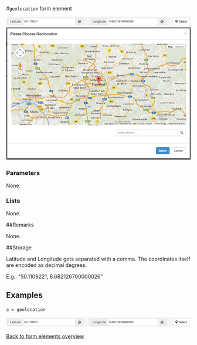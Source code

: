 #`geolocation` form element

![a = geolocation](https://raw.githubusercontent.com/nhagemann/anycontent-cmdl-docs/master/formelement/geolocation.jpg)
![a = geolocation](https://raw.githubusercontent.com/nhagemann/anycontent-cmdl-docs/master/formelement/geolocation_modal.jpg)

### Parameters

None.

### Lists

None.

##Remarks

None.

##Storage

Latitude and Longitude gets separated with a comma. The coordinates itself are encoded as decimal degrees.

E.g.: "50.1109221, 8.682126700000026"


## Examples

`a = geolocation`

![a = geolocation](https://raw.githubusercontent.com/nhagemann/anycontent-cmdl-docs/master/formelement/geolocation.jpg)

[Back to form elements overview](../README.md#form-elements)

